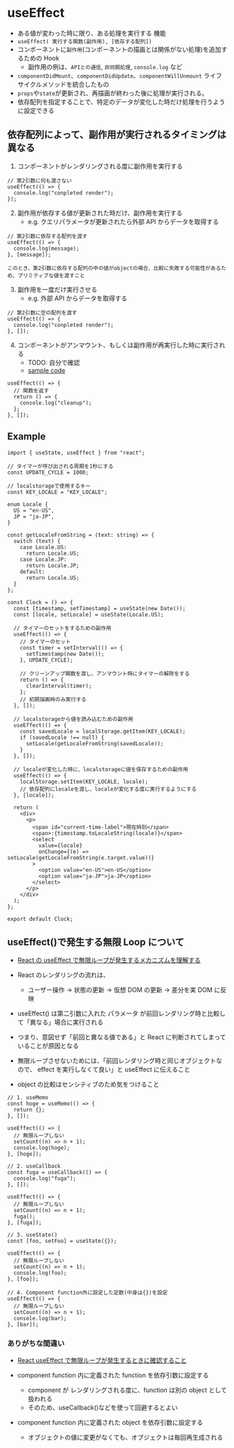 # useEffect

- ある値が変わった時に限り、ある処理を実行する 機能
- `useEffect( 実行する関数(副作用), [依存する配列])`
- コンポーネントに`副作用`(コンポーネントの描画とは関係がない処理)を追加するための Hook
  - 副作用の例は、`APIとの通信`, `非同期処理`, `console.log` など
- `componentDidMount`、`componentDidUpdate`、`componentWillUnmount` ライフサイクルメソッドを統合したもの
- `props`や`state`が更新され、再描画が終わった後に処理が実行される。
- 依存配列を指定することで、特定のデータが変化した時だけ処理を行うように設定できる

## 依存配列によって、副作用が実行されるタイミングは異なる

1. コンポーネントがレンダリングされる度に副作用を実行する

```tsx
// 第2引数に何も渡さない
useEffect(() => {
  console.log("conpleted render");
});
```

2. 副作用が依存する値が更新された時だけ、副作用を実行する
   - e.g. クエリパラメータが更新されたら外部 API からデータを取得する

```tsx
// 第2引数に依存する配列を渡す
useEffect(() => {
  console.log(message);
}, [message]);
```

`このとき、第2引数に依存する配列の中の値がobjectの場合、比較に失敗する可能性があるため、プリミティブな値を渡すこと`

3. 副作用を一度だけ実行させる
   - e.g. 外部 API からデータを取得する

```tsx
// 第2引数に空の配列を渡す
useEffect(() => {
  console.log("conpleted render");
}, []);
```

4. コンポーネントがアンマウント、もしくは副作用が再実行した時に実行される
   - TODO: 自分で確認
   - [sample code](https://codesandbox.io/s/04-useeffectdekurinatuputaimawoxuechusuruchuliwoshixingsaseru-gygtc)

```tsx
useEffect(() => {
  // 関数を返す
  return () => {
    console.log("cleanup");
  };
}, []);
```

## Example

```tsx
import { useState, useEffect } from "react";

// タイマーが呼び出される周期を1秒にする
const UPDATE_CYCLE = 1000;

// localstorageで使用するキー
const KEY_LOCALE = "KEY_LOCALE";

enum Locale {
  US = "en-US",
  JP = "ja-JP",
}

const getLocaleFromString = (text: string) => {
  switch (text) {
    case Locale.US:
      return Locale.US;
    case Locale.JP:
      return Locale.JP;
    default:
      return Locale.US;
  }
};

const Clock = () => {
  const [timestamp, setTimestamp] = useState(new Date());
  const [locale, setLocale] = useState(Locale.US);

  // タイマーのセットをするための副作用
  useEffect(() => {
    // タイマーのセット
    const timer = setInterval(() => {
      setTimestamp(new Date());
    }, UPDATE_CYCLE);

    // クリーンアップ関数を渡し、アンマウント時にタイマーの解除をする
    return () => {
      clearInterval(timer);
    };
    // 初期描画時のみ実行する
  }, []);

  // localstorageから値を読み込むための副作用
  useEffect(() => {
    const savedLocale = localStorage.getItem(KEY_LOCALE);
    if (savedLocale !== null) {
      setLocale(getLocaleFromString(savedLocale));
    }
  }, []);

  // localeが変化した時に、localstorageに値を保存するための副作用
  useEffect(() => {
    localStorage.setItem(KEY_LOCALE, locale);
    // 依存配列にlocaleを渡し、localeが変化する度に実行するようにする
  }, [locale]);

  return (
    <div>
      <p>
        <span id="current-time-label">現在時刻</span>
        <span>:{timestamp.toLocaleString(locale)}</span>
        <select
          value={locale}
          onChange={(e) => setLocale(getLocaleFromString(e.target.value))}
        >
          <option value="en-US">en-US</option>
          <option value="ja-JP">ja-JP</option>
        </select>
      </p>
    </div>
  );
};

export default Clock;
```

## useEffect()で発生する無限 Loop について

- [React の useEffect で無限ループが発生するメカニズムを理解する](https://qiita.com/takano-h/items/11f7b35dbf4844f7565d)

- React のレンダリングの流れは、
  - ユーザー操作 -> 状態の更新 -> 仮想 DOM の更新 -> 差分を実 DOM に反映
- useEffect() は第二引数に入れた パラメータ が前回レンダリング時と比較して「異なる」場合に実行される
- つまり、意図せず「前回と異なる値である」と React に判断されてしまっていることが原因となる
- 無限ループさせないためには、「前回レンダリング時と同じオブジェクトなので、 effect を実行しなくて良い」と useEffect に伝えること
- object の比較はセンシティブのため気をつけること

```tsx
// 1. useMemo
const hoge = useMemo(() => {
  return {};
}, []);

useEffect(() => {
  // 無限ループしない
  setCount((n) => n + 1);
  console.log(hoge);
}, [hoge]);

// 2. useCallback
const fuga = useCallback(() => {
  console.log("fuga");
}, []);

useEffect(() => {
  // 無限ループしない
  setCount((n) => n + 1);
  fuga();
}, [fuga]);

// 3. useState()
const [foo, setFoo] = useState({});

useEffect(() => {
  // 無限ループしない
  setCount((n) => n + 1);
  console.log(foo);
}, [foo]);

// 4. Component function外に設定した定数(中身は{})を設定
useEffect(() => {
  // 無限ループしない
  setCount((n) => n + 1);
  console.log(bar);
}, [bar]);
```

### ありがちな間違い

- [React useEffect で無限ループが発生するときに確認すること](https://zukucode.com/2021/06/react-useeffect-loop.html)

- component function 内に定義された function を依存引数に設定する
  - component が レンダリングされる度に、function は別の object として扱われる
  - そのため、useCallback()などを使って回避するとよい
- component function 内に定義された object を依存引数に設定する
  - オブジェクトの値に変更がなくても、オブジェクトは毎回再生成される
